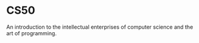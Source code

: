 # CS50An introduction to the intellectual enterprises of computer science and the art of programming.